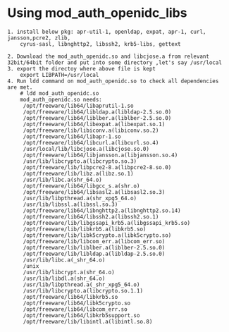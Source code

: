 
# Using mod_auth_openidc_libs
	1. install below pkg: apr-util-1, openldap, expat, apr-1, curl, jansson,pcre2, zlib, 
 		cyrus-sasl, libnghttp2, libssh2, krb5-libs, gettext 

	2. Download the mod_auth_openidc.so and libcjose.a from relevant 32bit/64bit folder and put into some directory ,let's say /usr/local
	3. export the directoy where above file is kept
		export LIBPATH=/usr/local
	4. Run ldd command on mod_auth_openidc.so to check all dependencies are met.
		# ldd mod_auth_openidc.so
		mod_auth_openidc.so needs:
         /opt/freeware/lib64/libaprutil-1.so
         /opt/freeware/lib64/libldap.a(libldap-2.5.so.0)
         /opt/freeware/lib64/liblber.a(liblber-2.5.so.0)
         /opt/freeware/lib64/libexpat.a(libexpat.so.1)
         /opt/freeware/lib/libiconv.a(libiconv.so.2)
         /opt/freeware/lib64/libapr-1.so
         /opt/freeware/lib64/libcurl.a(libcurl.so.4)
         /usr/local/lib/libcjose.a(libcjose.so.0)
         /opt/freeware/lib64/libjansson.a(libjansson.so.4)
         /usr/lib/libcrypto.a(libcrypto.so.3)
         /opt/freeware/lib/libpcre2-8.a(libpcre2-8.so.0)
         /opt/freeware/lib/libz.a(libz.so.1)
         /usr/lib/libc.a(shr_64.o)
         /opt/freeware/lib64/libgcc_s.a(shr.o)
         /opt/freeware/lib64/libsasl2.a(libsasl2.so.3)
         /usr/lib/libpthread.a(shr_xpg5_64.o)
         /usr/lib/libssl.a(libssl.so.3)
         /opt/freeware/lib64/libnghttp2.a(libnghttp2.so.14)
         /opt/freeware/lib64/libssh2.a(libssh2.so.1)
         /opt/freeware/lib/libgssapi_krb5.a(libgssapi_krb5.so)
         /opt/freeware/lib/libkrb5.a(libkrb5.so)
         /opt/freeware/lib/libk5crypto.a(libk5crypto.so)
         /opt/freeware/lib/libcom_err.a(libcom_err.so)
         /opt/freeware/lib/liblber.a(liblber-2.5.so.0)
         /opt/freeware/lib/libldap.a(libldap-2.5.so.0)
         /usr/lib/libc.a(_shr_64.o)
         /unix
         /usr/lib/libcrypt.a(shr_64.o)
         /usr/lib/libdl.a(shr_64.o)
         /usr/lib/libpthread.a(_shr_xpg5_64.o)
         /usr/lib/libcrypto.a(libcrypto.so.1.1)
         /opt/freeware/lib64/libkrb5.so
         /opt/freeware/lib64/libk5crypto.so
         /opt/freeware/lib64/libcom_err.so
         /opt/freeware/lib64/libkrb5support.so
         /opt/freeware/lib/libintl.a(libintl.so.8) 








